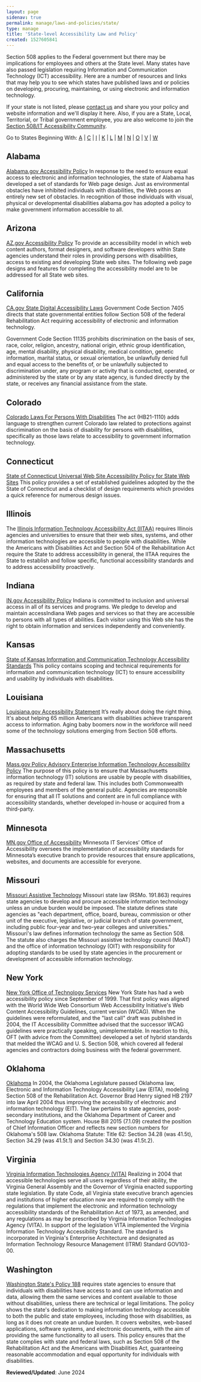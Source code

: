 ```yaml
---
layout: page
sidenav: true
permalink: manage/laws-and-policies/state/
type: manage
title: 'State-level Accessibility Law and Policy'
created: 1527605841
---
```

<p name="top"> </p> 
Section 508 applies to the Federal government but there may be implications for employees and others at the State level. Many states have also passed legislation requiring Information and Communication Technology (ICT) accessibility. Here are a number of resources and links that may help you to see which states have published laws and or policies on developing, procuring, maintaining, or using electronic and information technology. 

If your state is not listed, please [contact us][27] and share you your policy and website information and we'll display it here. Also, if you are a State, Local, Territorial, or Tribal government employee, you are also welcome to join the [Section 508/IT Accessibility Community][28].

Go to States Beginning With: [A][1] \| [C][3] \| [I][9] \| [K][11] \| [L][12] \| [M][13] \| [N][14] \| [O][15] \| [V][22] \| [W][23]

<p id="A" name="A"> </p> 

## Alabama
<a href="http://www.al.gov/terms-of-use" target="_blank" class="usa-link--external">Alabama.gov Accessibility Policy</a> In response to the need to ensure equal access to electronic and information technologies, the state of Alabama has developed a set of standards for Web page design. Just as environmental obstacles have inhibited individuals with disabilities, the Web poses an entirely new set of obstacles. In recognition of those individuals with visual, physical or developmental disabilities alabama.gov has adopted a policy to make government information accessible to all.

## Arizona
<a href="https://az.gov/policy/accessibility" target="_blank" class="usa-link--external">AZ.gov Accessibility Policy</a> To provide an accessibility model in which web content authors, format designers, and software developers within State agencies understand their roles in providing persons with disabilities, access to existing and developing State web sites. The following web page designs and features for completing the accessibility model are to be addressed for all State web sites.

<p id="C" name="C"></p>

## California
<a href="https://www.dor.ca.gov/Home/Laws" target="_blank" class="usa-link--external">CA.gov State Digital Accessibility Laws</a> Government Code Section 7405 directs that state governmental entities follow Section 508 of the federal Rehabilitation Act requiring accessibility of electronic and information technology.

Government Code Section 11135 prohibits discrimination on the basis of sex, race, color, religion, ancestry, national origin, ethnic group identification, age, mental disability, physical disability, medical condition, genetic information, marital status, or sexual orientation, be unlawfully denied full and equal access to the benefits of, or be unlawfully subjected to discrimination under, any program or activity that is conducted, operated, or administered by the state or by any state agency, is funded directly by the state, or receives any financial assistance from the state.

## Colorado 
<a href="https://leg.colorado.gov/bills/hb21-1110" target="_blank" class="usa-link--external">Colorado Laws For Persons With Disabilities</a> The act (HB21-1110) adds language to strengthen current Colorado law related to protections against discrimination on the basis of disability for persons with disabilities, specifically as those laws relate to accessibility to government information technology. 

## Connecticut
<a href="http://www.access.state.ct.us/policies/accesspolicy40.html" target="_blank" class="usa-link--external">State of Connecticut Universal Web Site Accessibility Policy for State Web Sites</a> This policy provides a set of established guidelines adopted by the the State of Connecticut and a checklist of design requirements which provides a quick reference for numerous design issues.

<p id="I" name="I"></p>

## Illinois
The <a href="http://www.dhs.state.il.us/page.aspx?item=32765" target="_blank" class="usa-link--external">Illinois Information Technology Accessibility Act (IITAA)</a> requires Illinois agencies and universities to ensure that their web sites, systems, and other information technologies are accessible to people with disabilities. While the Americans with Disabilities Act and Section 504 of the Rehabilitation Act require the State to address accessibility in general, the IITAA requires the State to establish and follow specific, functional accessibility standards and to address accessibility proactively.

## Indiana
<a href="http://www.in.gov/core/accessibility.html" target="_blank" class="usa-link--external">IN.gov Accessibility Policy</a> Indiana is committed to inclusion and universal access in all of its services and programs. We pledge to develop and maintain accessIndiana Web pages and services so that they are accessible to persons with all types of abilities. Each visitor using this Web site has the right to obtain information and services independently and conveniently.

<p id="K" name="K"></p>

## Kansas
<a href="https://ebit.ks.gov/itec/resources/policies/policy-1210" target="_blank" class="usa-link--external">State of Kansas Information and Communication Technology Accessibility Standards</a> This policy contains scoping and technical requirements for information and communication technology (ICT) to ensure accessibility and usability by individuals with disabilities.

<p id="L" name="L"></p>

## Louisiana
<a href="https://www.louisiana.gov/accessibility-statement/" target="_blank" class="usa-link--external">Louisiana.gov Accessibility Statement</a> It’s really about doing the right thing. It's about helping 65 million Americans with disabilities achieve transparent access to information. Aging baby boomers now in the workforce will need some of the technology solutions emerging from Section 508 efforts.

<p id="M" name="M"></p>

<p dir="ltr"></p>

## Massachusetts
<a href="https://www.mass.gov/policy-advisory/enterprise-information-technology-accessibility-policy" target="_blank" class="usa-link--external">Mass.gov Policy Advisory Enterprise Information Technology Accessibility Policy</a> The purpose of this policy is to ensure that Massachusetts information technology (IT) solutions are usable by people with disabilities, as required by state and federal law. This includes both Commonwealth employees and members of the general public. Agencies are responsible for ensuring that all IT solutions and content are in full compliance with accessibility standards, whether developed in-house or acquired from a third-party.

## Minnesota
<a href="https://mn.gov/mnit/about-mnit/accessibility/" target="_blank" class="usa-link--external">MN.gov Office of Accessibility</a> Minnesota IT Services’ Office of Accessibility oversees the implementation of accessibility standards for Minnesota’s executive branch to provide resources that ensure applications, websites, and documents are accessible for everyone.

## Missouri
<a href="http://at.mo.gov/it-access/" target="_blank" class="usa-link--external">Missouri Assistive Technology</a> Missouri state law (RSMo. 191.863) requires state agencies to develop and procure accessible information technology unless an undue burden would be imposed. The statute defines state agencies as "each department, office, board, bureau, commission or other unit of the executive, legislative, or judicial branch of state government, including public four-year and two-year colleges and universities." Missouri's law defines information technology the same as Section 508. The statute also charges the Missouri assistive technology council (MoAT) and the office of information technology (OIT) with responsibility for adopting standards to be used by state agencies in the procurement or development of accessible information technology.

<p id="N" name="N"></p>

## New York
<a href="https://its.ny.gov/document/accessibility-web-based-information-and-applications-compliance-reporting" target="_blank" class="usa-link--external">New York Office of Technology Services</a> New York State has had a web accessibility policy since September of 1999. That first policy was aligned with the World Wide Web Consortium Web Accessibility Initiative's Web Content Accessibility Guidelines, current version (WCAG). When the guidelines were reformulated, and the "last call" draft was published in 2004, the IT Accessibility Committee advised that the successor WCAG guidelines were practically speaking, unimplementable. In reaction to this, OFT (with advice from the Committee) developed a set of hybrid standards that melded the WCAG and U. S. Section 508, which covered all federal agencies and contractors doing business with the federal government.

<p id="O" name="O"></p>

## Oklahoma
<a href="http://www.ok.gov/accessibility" target="_blank" class="usa-link--external">Oklahoma</a> In 2004, the Oklahoma Legislature passed Oklahoma law, Electronic and Information Technology Accessibility Law (EITA), modeling Section 508 of the Rehabilitation Act. Governor Brad Henry signed HB 2197 into law April 2004 thus improving the accessibility of electronic and information technology (EIT). The law pertains to state agencies, post-secondary institutions, and the Oklahoma Department of Career and Technology Education system. House Bill 2015 (7.1.09) created the position of Chief Information Officer and reflects new section numbers for Oklahoma's 508 law. Oklahoma Statute: Title 62: Section 34.28 (was 41.5t), Section 34.29 (was 41.5t.1) and Section 34.30 (was 41.5t.2).

<p id="V" name="V"></p>

## Virginia
<a href="http://www.vita.virginia.gov" target="_blank" class="usa-link--external">Virginia Information Technologies Agency (VITA)</a> Realizing in 2004 that accessible technologies serve all users regardless of their ability, the Virginia General Assembly and the Governor of Virginia enacted supporting state legislation. By state Code, all Virginia state executive branch agencies and institutions of higher education now are required to comply with the regulations that implement the electronic and information technology accessibility standards of the Rehabilitation Act of 1973, as amended, and any regulations as may be prescribed by Virginia Information Technologies Agency (VITA). In support of the legislation VITA implemented the Virginia Information Technology Accessibility Standard. The standard is incorporated in Virginia's Enterprise Architecture and designated as Information Technology Resource Management (ITRM) Standard GOV103-00.

<p id="W" name="W"></p>

## Washington
<a href="https://watech.wa.gov/policies/accessibility-policy" target="_blank" class="usa-link--external">Washington State's Policy 188</a> requires state agencies to ensure that individuals with disabilities have access to and can use information and data, allowing them the same services and content available to those without disabilities, unless there are technical or legal limitations. The policy shows the state's dedication to making information technology accessible to both the public and state employees, including those with disabilities, as long as it does not create an undue burden. It covers websites, web-based applications, software systems, and electronic documents, with the aim of providing the same functionality to all users. This policy ensures that the state complies with state and federal laws, such as Section 508 of the Rehabilitation Act and the Americans with Disabilities Act, guaranteeing reasonable accommodation and equal opportunity for individuals with disabilities.

**Reviewed/Updated**: June 2024
 
[1]: #A "Go to States beginning with A"
[2]: #B "Go to States beginning with B"
[3]: #C "Go to States beginning with C"
[4]: #D "Go to States beginning with D"
[5]: #E "Go to States beginning with E"
[6]: #F "Go to States beginning with F"
[7]: #G "Go to States beginning with G"
[8]: #H "Go to States beginning with H"
[9]: #I "Go to States beginning with I"
[10]: #J "Go to States beginning with J"
[11]: #K "Go to States beginning with K"
[12]: #L "Go to States beginning with L"
[13]: #M "Go to States beginning with M"
[14]: #N "Go to States beginning with N"
[15]: #O "Go to States beginning with O"
[16]: #P "Go to States beginning with P"
[17]: #Q "Go to States beginning with Q"
[18]: #R "Go to States beginning with R"
[19]: #S "Go to States beginning with S"
[20]: #T "Go to States beginning with T"
[21]: #U "Go to States beginning with U"
[22]: #V "Go to States beginning with V"
[23]: #W "Go to States beginning with W"
[24]: #X "Go to States beginning with X"
[25]: #Y "Go to States beginning with Y"
[26]: #Z "Go to States beginning with Z"
[27]: {{site.baseurl}}/contact-us
[28]: https://www.section508.gov/manage/join-the-508-community/ "Join the IT Accessibility/508 Community"